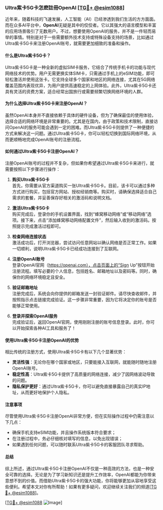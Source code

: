 ### Ultra紫卡5G卡怎麽註冊OpenAI [[TG💪+ @esim1088](https://t.me/s/esim1088)]

近年来，随着科技的飞速发展，人工智能（AI）已经渗透到我们生活的方方面面。而在众多AI平台中，**OpenAI**无疑是其中的佼佼者。它以其强大的语言模型和丰富的应用场景吸引了无数用户。不过，想要使用OpenAI的服务，并不是一件轻而易举的事情。特别是对于一些需要额外技术支持或特殊设备支持的场景，比如通过Ultra紫卡5G卡来注册OpenAI账号，就需要更加细致的准备和操作。

#### 什么是Ultra紫卡5G卡？

Ultra紫卡5G卡是一种全新的虚拟SIM卡服务，它结合了传统手机卡的功能与现代网络技术的优势。用户无需更换实体SIM卡，只需通过手机上的eSIM功能，即可轻松激活并使用这张卡。它支持全球多个国家和地区的网络连接，尤其在5G网络覆盖范围内表现优异，为用户提供高速稳定的上网体验。此外，Ultra紫卡5G卡还具有灵活的资费方案，适合经常出国旅行或需要频繁切换网络环境的人群。

#### 为什么选择Ultra紫卡5G卡来注册OpenAI？

虽然OpenAI本身并不直接依赖于具体的硬件设备，但为了确保最佳的使用体验，选择合适的网络环境是非常重要的。尤其是在国内，由于政策和技术限制，直接访问OpenAI的服务可能会遇到一定的困难。而Ultra紫卡5G卡则提供了一种便捷的方式来解决这一问题。通过Ultra紫卡5G卡，你可以轻松切换到国际网络环境，从而更顺畅地完成OpenAI账号的注册流程。

#### 如何通过Ultra紫卡5G卡注册OpenAI？

注册OpenAI账号的过程并不复杂，但如果你希望通过Ultra紫卡5G卡来进行，就需要按照以下步骤进行操作：

1. **购买Ultra紫卡5G卡**  
   首先，你需要从官方渠道购买一张Ultra紫卡5G卡。目前，该卡可以通过多种方式进行购买，包括官方网站、授权经销商等。购买时，请确保选择适合自己需求的套餐，并妥善保存好相关的激活码和说明文档。

2. **激活Ultra紫卡5G卡**  
   购买完成后，登录你的手机设置界面，找到“蜂窝移动网络”或“移动网络”选项。接下来，点击“添加蜂窝移动网络配置文件”，然后输入收到的激活码。按照提示完成激活过程即可。

3. **检查网络连接状态**  
   激活成功后，打开浏览器，尝试访问任意网站以确认网络是否正常工作。如果一切顺利，说明Ultra紫卡5G卡已经成功连接到了互联网。

4. **注册OpenAI账号**  
   登录OpenAI官网（https://openai.com），点击页面上的“Sign Up”按钮开始注册流程。填写必要的个人信息，包括姓名、邮箱地址以及密码等。同时，确保你的网络环境稳定且安全。

5. **验证邮箱地址**  
   注册完成后，系统会向你提供的邮箱发送一封验证邮件。请尽快查收邮件，并按照指示点击链接完成验证。这一步骤非常重要，因为它将决定你的账号是否能够正常使用。

6. **登录并探索OpenAI服务**  
   完成验证后，返回OpenAI官网，使用刚刚注册的账号信息登录。此时，你可以开始探索各种AI工具和服务了！

#### 使用Ultra紫卡5G卡注册OpenAI的优势

相比传统的注册方式，使用Ultra紫卡5G卡有以下几个显著优势：

- **灵活性强**：无论你在哪个国家或地区，只要能接入互联网，就能随时随地注册OpenAI账号。
- **稳定性高**：Ultra紫卡5G卡提供了高质量的网络连接，减少了因网络波动导致的问题。
- **隐私保护更好**：通过Ultra紫卡5G卡，你可以避免直接暴露自己的真实IP地址，从而更好地保护个人隐私。

#### 注意事项

尽管使用Ultra紫卡5G卡注册OpenAI非常方便，但在实际操作过程中仍需注意以下几点：

- 确保手机支持eSIM功能，并且操作系统版本符合要求；
- 在注册过程中，务必仔细核对填写的信息，以免出现错误；
- 如果遇到任何问题，可以随时联系Ultra紫卡5G卡的客服团队寻求帮助。

#### 总结

综上所述，通过Ultra紫卡5G卡注册OpenAI不仅是一种高效的方法，也是一种安全可靠的选择。无论是为了学习新知识还是提升工作效率，OpenAI都能为你带来意想不到的价值。而借助Ultra紫卡5G卡的强大功能，你将能够更加从容地享受这些便利。希望本文对你有所帮助！如果有更多疑问，欢迎继续关注我们的频道[[TG💪+ @esim1088](https://t.me/s/esim1088)]。

[[TG💪+ @esim1088](https://t.me/s/esim1088) ![Image](https://i.postimg.cc/4NQfJmqS/Snipaste-2025-05-13-00-14-12.png)]